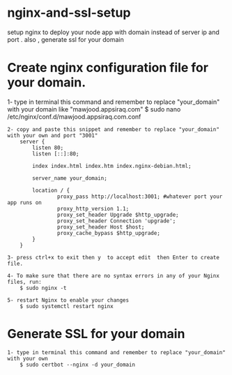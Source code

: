 # nginx-and-ssl-setup
setup nginx to deploy your node app with domain instead of server ip and port . also , generate ssl for your domain 


# Create nginx configuration file for your domain.
 1- type in terminal this command and remember to replace "your_domain" with your domain like "mawjood.appsiraq.com"
        $ sudo nano /etc/nginx/conf.d/mawjood.appsiraq.com.conf

    2- copy and paste this snippet and remember to replace "your_domain" with your own and port "3001"
        server {
            listen 80;
            listen [::]:80;

            index index.html index.htm index.nginx-debian.html;

            server_name your_domain;

            location / {
                    proxy_pass http://localhost:3001; #whatever port your app runs on
                    proxy_http_version 1.1;
                    proxy_set_header Upgrade $http_upgrade;
                    proxy_set_header Connection 'upgrade';
                    proxy_set_header Host $host;
                    proxy_cache_bypass $http_upgrade;
            }
        }

    3- press ctrl+x to exit then y  to accept edit  then Enter to create file.

    4- To make sure that there are no syntax errors in any of your Nginx files, run:
        $ sudo nginx -t
    
    5- restart Nginx to enable your changes
        $ sudo systemctl restart nginx

# Generate SSL for your domain 
    1- type in terminal this command and remember to replace "your_domain" with your own
        $ sudo certbot --nginx -d your_domain
    

